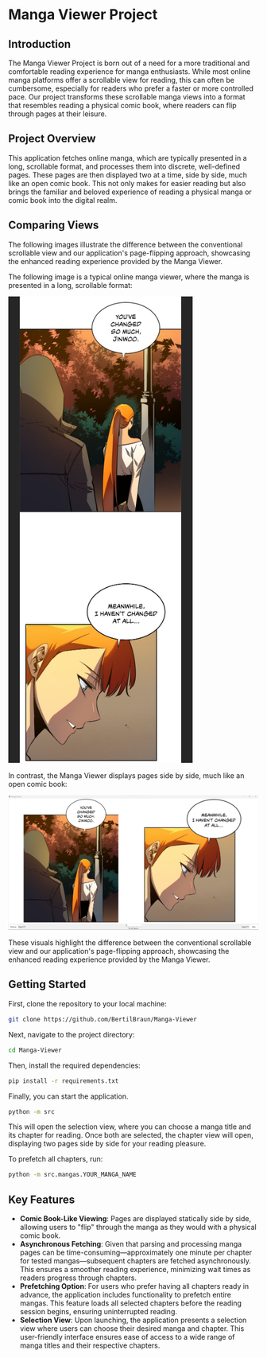 # Manga Viewer Project

## Introduction

The Manga Viewer Project is born out of a need for a more traditional and comfortable reading experience for manga enthusiasts. While most online manga platforms offer a scrollable view for reading, this can often be cumbersome, especially for readers who prefer a faster or more controlled pace. Our project transforms these scrollable manga views into a format that resembles reading a physical comic book, where readers can flip through pages at their leisure.

## Project Overview

This application fetches online manga, which are typically presented in a long, scrollable format, and processes them into discrete, well-defined pages. These pages are then displayed two at a time, side by side, much like an open comic book. This not only makes for easier reading but also brings the familiar and beloved experience of reading a physical manga or comic book into the digital realm.

## Comparing Views

The following images illustrate the difference between the conventional scrollable view and our application's page-flipping approach, showcasing the enhanced reading experience provided by the Manga Viewer.

The following image is a typical online manga viewer, where the manga is presented in a long, scrollable format:

![Online Viewer](docs/OnlineViewer.png)

In contrast, the Manga Viewer displays pages side by side, much like an open comic book:

![Manga Viewer](docs/MangaViewer.png)

These visuals highlight the difference between the conventional scrollable view and our application's page-flipping approach, showcasing the enhanced reading experience provided by the Manga Viewer.

## Getting Started

First, clone the repository to your local machine:

```bash
git clone https://github.com/BertilBraun/Manga-Viewer
```

Next, navigate to the project directory:

```bash
cd Manga-Viewer
```

Then, install the required dependencies:

```bash
pip install -r requirements.txt
```

Finally, you can start the application.

```bash
python -m src
```

This will open the selection view, where you can choose a manga title and its chapter for reading. Once both are selected, the chapter view will open, displaying two pages side by side for your reading pleasure.

To prefetch all chapters, run:

```bash
python -m src.mangas.YOUR_MANGA_NAME
```

## Key Features

- **Comic Book-Like Viewing**: Pages are displayed statically side by side, allowing users to "flip" through the manga as they would with a physical comic book.
- **Asynchronous Fetching**: Given that parsing and processing manga pages can be time-consuming—approximately one minute per chapter for tested mangas—subsequent chapters are fetched asynchronously. This ensures a smoother reading experience, minimizing wait times as readers progress through chapters.
- **Prefetching Option**: For users who prefer having all chapters ready in advance, the application includes functionality to prefetch entire mangas. This feature loads all selected chapters before the reading session begins, ensuring uninterrupted reading.
- **Selection View**: Upon launching, the application presents a selection view where users can choose their desired manga and chapter. This user-friendly interface ensures ease of access to a wide range of manga titles and their respective chapters.
